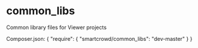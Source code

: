 common_libs
===========


Common library files for Viewer projects

Composer.json:
{
    "require": {
        "smartcrowd/common_libs": "dev-master"
    }
}
